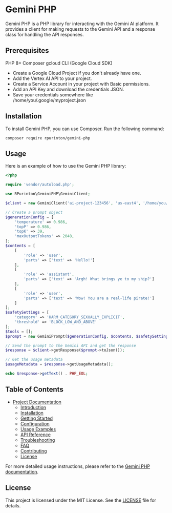 # Gemini PHP

Gemini PHP is a PHP library for interacting with the Gemini AI platform. It provides a client for making requests to the Gemini API and a response class for handling the API responses.

## Prerequisites

PHP 8+
Composer
gcloud CLI (Google Cloud SDK)

- Create a Google Cloud Project if you don't already have one.
- Add the Vertex AI API to your project.
- Create a Service Account in your project with Basic permissions.
- Add an API Key and download the credentials JSON.
- Save your credentials somewhere like /home/you/.google/myproject.json
  
## Installation

To install Gemini PHP, you can use Composer. Run the following command:

```
composer require rpurinton/gemini-php
```

## Usage

Here is an example of how to use the Gemini PHP library:

```php
<?php

require 'vendor/autoload.php';

use RPurinton\GeminiPHP\GeminiClient;

$client = new GeminiClient('ai-project-123456', 'us-east4', '/home/you/.google/ai-project-123456-7382b3944223.json', 'gemini-pro');

// Create a prompt object
$generationConfig = [
    'temperature' => 0.986,
    'topP' => 0.986,
    'topK' => 39,
    'maxOutputTokens' => 2048,
];
$contents = [
    [
        'role' => 'user',
        'parts' => ['text' => 'Hello!']
    ],
    [
        'role' => 'assistant',
        'parts' => ['text' => 'Argh! What brings ye to my ship?']
    ],
    [
        'role' => 'user',
        'parts' => ['text' => 'Wow! You are a real-life pirate!']
    ]
];
$safetySettings = [
    'category' => 'HARM_CATEGORY_SEXUALLY_EXPLICIT',
    'threshold' => 'BLOCK_LOW_AND_ABOVE'
];
$tools = [];
$prompt = new GeminiPrompt($generationConfig, $contents, $safetySettings, $tools);

// Send the prompt to the Gemini API and get the response
$response = $client->getResponse($prompt->toJson());

// Get the usage metadata
$usageMetadata = $response->getUsageMetadata();

echo $response->getText() . PHP_EOL;

```
## Table of Contents

- [Project Documentation](docs/README.md)
  - [Introduction](docs/introduction.md)
  - [Installation](docs/installation.md)
  - [Getting Started](docs/getting-started.md)
  - [Configuration](docs/configuration.md)
  - [Usage Examples](docs/usage-examples.md)
  - [API Reference](docs/api-reference.md)
  - [Troubleshooting](docs/troubleshooting.md)
  - [FAQ](docs/faq.md)
  - [Contributing](docs/contributing.md)
  - [License](docs/license.md)

For more detailed usage instructions, please refer to the [Gemini PHP documentation](docs).

## License

This project is licensed under the MIT License. See the [LICENSE](LICENSE) file for details.
